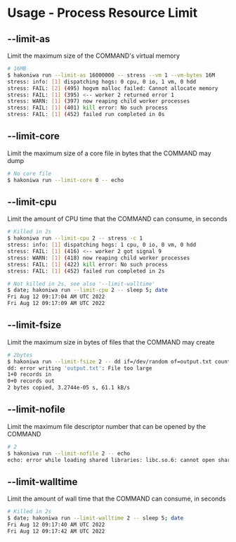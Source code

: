 # Usage - Process Resource Limit


## --limit-as

Limit the maximum size of the COMMAND's virtual memory

```sh
# 16MB
$ hakoniwa run --limit-as 16000000 -- stress --vm 1 --vm-bytes 16M
stress: info: [1] dispatching hogs: 0 cpu, 0 io, 1 vm, 0 hdd
stress: FAIL: [2] (495) hogvm malloc failed: Cannot allocate memory
stress: FAIL: [1] (395) <-- worker 2 returned error 1
stress: WARN: [1] (397) now reaping child worker processes
stress: FAIL: [1] (401) kill error: No such process
stress: FAIL: [1] (452) failed run completed in 0s
```


## --limit-core

Limit the maximum size of a core file in bytes that the COMMAND may dump

```sh
# No core file
$ hakoniwa run --limit-core 0 -- echo
```


## --limit-cpu

Limit the amount of CPU time that the COMMAND can consume, in seconds

```sh
# Killed in 2s
$ hakoniwa run --limit-cpu 2 -- stress -c 1
stress: info: [1] dispatching hogs: 1 cpu, 0 io, 0 vm, 0 hdd
stress: FAIL: [1] (416) <-- worker 2 got signal 9
stress: WARN: [1] (418) now reaping child worker processes
stress: FAIL: [1] (422) kill error: No such process
stress: FAIL: [1] (452) failed run completed in 2s

# Not killed in 2s, see also '--limit-walltime'
$ date; hakoniwa run --limit-cpu 2 -- sleep 5; date
Fri Aug 12 09:17:04 AM UTC 2022
Fri Aug 12 09:17:09 AM UTC 2022
```


## --limit-fsize

Limit the maximum size in bytes of files that the COMMAND may create

```sh
# 2bytes
$ hakoniwa run --limit-fsize 2 -- dd if=/dev/random of=output.txt count=1 bs=4
dd: error writing 'output.txt': File too large
1+0 records in
0+0 records out
2 bytes copied, 3.2744e-05 s, 61.1 kB/s
```


## --limit-nofile

Limit the maximum file descriptor number that can be opened by the COMMAND

```sh
# 2
$ hakoniwa run --limit-nofile 2 -- echo
echo: error while loading shared libraries: libc.so.6: cannot open shared object file: Error 24
```


## --limit-walltime

Limit the amount of wall time that the COMMAND can consume, in seconds

```sh
# Killed in 2s
$ date; hakoniwa run --limit-walltime 2 -- sleep 5; date
Fri Aug 12 09:17:40 AM UTC 2022
Fri Aug 12 09:17:42 AM UTC 2022
```
